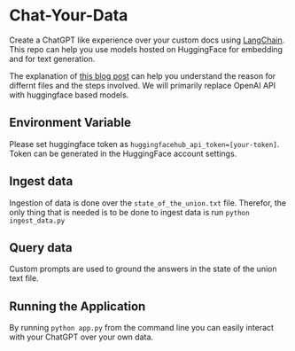 # Chat-Your-Data

Create a ChatGPT like experience over your custom docs using [LangChain](https://github.com/hwchase17/langchain). This repo can help you use models hosted on HuggingFace for embedding and for text generation.

The explanation of [this blog post](https://blog.langchain.dev/tutorial-chatgpt-over-your-data/) can help you understand the reason for differnt files and the steps involved. We will primarily replace OpenAI API with huggingface based models.

## Environment Variable
Please set huggingface token as `huggingfacehub_api_token=[your-token]`. Token can be generated in the HuggingFace account settings.


## Ingest data

Ingestion of data is done over the `state_of_the_union.txt` file. 
Therefor, the only thing that is needed is to be done to ingest data is run `python ingest_data.py`

## Query data
Custom prompts are used to ground the answers in the state of the union text file.

## Running the Application

By running `python app.py` from the command line you can easily interact with your ChatGPT over your own data.

